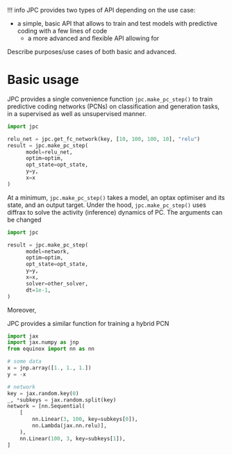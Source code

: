!!! info 
    JPC provides two types of API depending on the use case:
* a simple, basic API that allows to train and test models with predictive 
coding with a few lines of code 
  * a more advanced and flexible API allowing for 

Describe purposes/use cases of both basic and advanced.

# Basic usage

JPC provides a single convenience function `jpc.make_pc_step()` to train 
predictive coding networks (PCNs) on classification and generation tasks, in a 
supervised as well as unsupervised manner.
```py
import jpc

relu_net = jpc.get_fc_network(key, [10, 100, 100, 10], "relu")
result = jpc.make_pc_step(
      model=relu_net,
      optim=optim,
      opt_state=opt_state,
      y=y,
      x=x
)
```
At a minimum, `jpc.make_pc_step()` takes a model, an optax optimiser and its 
state, and an output target. Under the hood, `jpc.make_pc_step()` uses diffrax
to solve the activity (inference) dynamics of PC. The arguments can be changed
```py
import jpc

result = jpc.make_pc_step(
      model=network,
      optim=optim,
      opt_state=opt_state,
      y=y,
      x=x,
      solver=other_solver,
      dt=1e-1,
)
```
Moreover, 

JPC provides a similar function for training a hybrid PCN
```py
import jax
import jax.numpy as jnp
from equinox import nn as nn

# some data
x = jnp.array([1., 1., 1.])
y = -x

# network
key = jax.random.key(0)
_, *subkeys = jax.random.split(key)
network = [nn.Sequential(
    [
        nn.Linear(3, 100, key=subkeys[0]), 
        nn.Lambda(jax.nn.relu)],
    ),
    nn.Linear(100, 3, key=subkeys[1]),
]
```
